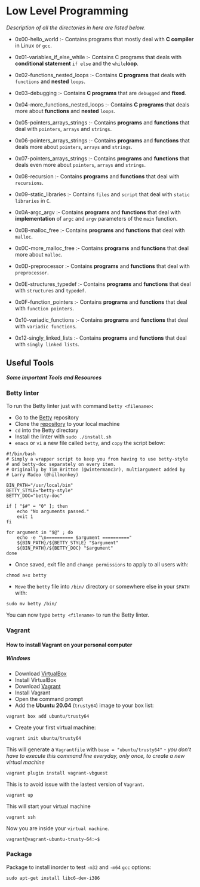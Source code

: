 # Low Level Programming

*Description of all the directories in here are listed below.*

* 0x00-hello_world :- Contains programs that mostly deal with **C compiler** in Linux or `gcc`.

* 0x01-variables_if_else_while :- Contains C programs that deals with **conditional statement** `if else` and the `while`**loop**.

* 0x02-functions_nested_loops :- Contains **C programs** that deals with `functions` and **nested** `loops`.

* 0x03-debugging :- Contains **C programs** that are `debugged` and **fixed**.

* 0x04-more_functions_nested_loops :- Contains **C programs** that deals more about **functions** and **nested** `loops`.

* 0x05-pointers_arrays_strings :- Contains **programs** and **functions** that deal with `pointers`, `arrays` and `strings`.

* 0x06-pointers_arrays_strings :- Contains **programs** and **functions** that deals more about `pointers`, `arrays` and `strings`.

* 0x07-pointers_arrays_strings :- Contains **programs** and **functions** that deals even more about `pointers`, `arrays`     and `strings`.

* 0x08-recursion :- Contains **programs** and **functions** that deal with `recursions`.

* 0x09-static_libraries :- Contains `files` and `script` that deal with `static libraries` in `C`.

* 0x0A-argc_argv :- Contains **programs** and **functions** that deal with **implementation** of `argc` and `argv` parameters  of the `main` function.

* 0x0B-malloc_free :- Contains **programs** and **functions** that deal with `malloc`.

* 0x0C-more_malloc_free :- Contains **programs** and **functions** that deal more about `malloc`.

* 0x0D-preprocessor :- Contains **programs** and **functions** that deal with `preprocessor`.

* 0x0E-structures_typedef :- Contains **programs** and **functions** that deal with `structures` and `typedef`.

* 0x0F-function_pointers :- Contains **programs** and **functions** that deal with `function pointers`.

* 0x10-variadic_functions :- Contains **programs** and **functions** that deal with `variadic functions`.

* 0x12-singly_linked_lists :- Contains **programs** and **functions** that deal with `singly linked lists`.

## Useful Tools

***Some important Tools and Resources***

### Betty linter

To run the Betty linter just with command `betty <filename>`:

* Go to the [Betty](https://github.com/holbertonschool/Betty) repository
* Clone the [repository](https://github.com/holbertonschool/Betty) to your local machine
* `cd` into the Betty directory
* Install the linter with `sudo ./install.sh`
* `emacs` or `vi` a new file called `betty`, and `copy` the script below:

```
#!/bin/bash
# Simply a wrapper script to keep you from having to use betty-style
# and betty-doc separately on every item.
# Originally by Tim Britton (@wintermanc3r), multiargument added by
# Larry Madeo (@hillmonkey)

BIN_PATH="/usr/local/bin"
BETTY_STYLE="betty-style"
BETTY_DOC="betty-doc"

if [ "$#" = "0" ]; then
    echo "No arguments passed."
    exit 1
fi

for argument in "$@" ; do
    echo -e "\n========== $argument =========="
    ${BIN_PATH}/${BETTY_STYLE} "$argument"
    ${BIN_PATH}/${BETTY_DOC} "$argument"
done
```
* Once saved, exit file and `change permissions` to apply to all users with:
```
chmod a+x betty
```
* `Move` the `betty` file into `/bin/` directory or somewhere else in your `$PATH` with:
```
sudo mv betty /bin/
```
You can now type `betty <filename>` to run the Betty linter.

### Vagrant

#### How to install Vagrant on your personal computer

##### Windows

* Download [VirtualBox](https://www.virtualbox.org/wiki/Downloads)
* Install VirtualBox
* Download [Vagrant](https://www.vagrantup.com/downloads)
* Install Vagrant
* Open the command prompt
* Add the **Ubuntu 20.04** (`trusty64`) image to your box list:

```
vagrant box add ubuntu/trusty64
```

* Create your first virtual machine:

```
vagrant init ubuntu/trusty64
```

This will generate a `Vagrantfile` with `base = "ubuntu/trusty64"` - *you don’t have to execute this command line everyday, only once, to create a new virtual machine*

```
vagrant plugin install vagrant-vbguest
```

This is to avoid issue with the lastest version of `Vagrant`.

```
vagrant up
```

This will start your virtual machine

```
vagrant ssh
```

Now you are inside your `virtual machine`.

```
vagrant@vagrant-ubuntu-trusty-64:~$
```

### Package
Package to install inorder to test `-m32` and `-m64` `gcc` options:

```
sudo apt-get install libc6-dev-i386
```
